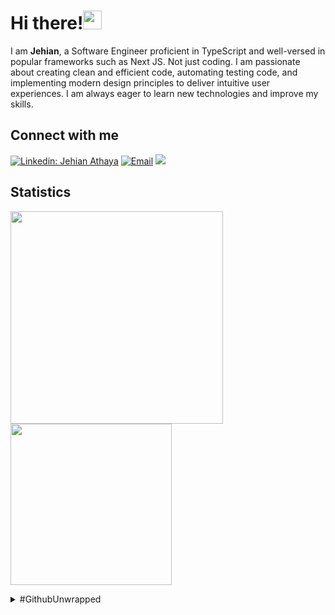 # Hi there!<img src="https://media.giphy.com/media/hvRJCLFzcasrR4ia7z/giphy.gif" width="30">

I am **Jehian**, a Software Engineer proficient in TypeScript and well-versed in popular frameworks such as Next JS. Not just coding. I am passionate about creating clean and efficient code, automating testing code, and implementing modern design principles to deliver intuitive user experiences. I am always eager to learn new technologies and improve my skills.

## Connect with me

[![Linkedin: Jehian Athaya](https://img.shields.io/badge/-Jehian%20Athaya-blue?style=flat-square&logo=Linkedin&logoColor=white&link=https://www.linkedin.com/in/jehianth/)](https://www.linkedin.com/in/jehianth/)
<a href="mailto:jehianbusiness@gmail.com"><img alt="Email" src="https://img.shields.io/badge/Email-jehianbusiness-blue?style=flat-square&logo=email"></a>
[![](https://komarev.com/ghpvc/?username=jehianth&color=blue&label=Profile%20Views)](https://github.com/jehianth/jehianth)

## Statistics

<span><img width="340" src="https://github-readme-stats.vercel.app/api?username=jehianth&show_icons=true&include_all_commits=true&theme=buefy&hide_border=true" /></span>
<span><img width="258" src="https://github-readme-stats.vercel.app/api/top-langs/?username=jehianth&layout=compact&langs_count=6" /></span>

<details>
  <summary>#GithubUnwrapped</summary>

  https://github.com/jehianth/jehianth/assets/55863992/cd0dd9d8-7757-4f95-a267-6af571d00a2d

</details>
